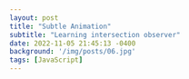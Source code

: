 ```yaml
---
layout: post
title: "Subtle Animation"
subtitle: "Learning intersection observer"
date: 2022-11-05 21:45:13 -0400
background: '/img/posts/06.jpg'
tags: [JavaScript]
---
```


<head>
<style>
  section {
    display: grid;
    place-items: center;
    align-items: center;
    min-height: 100vh;
  }
  .hidden {
    opacity: 0;
    filter: blur(10px);
    transform: translateX(-100%);
    transition: all 1s;
  }
  .show {
    opacity: 1 !important;
    filter: blur(0px);
    transform: translateX(0);
  }
  </style>
</head>
<section class="hidden">
  <h1>CSS section</h1>
  <code>
    .hidden {
      opacity: 0;
      filter: blur(10px);
      transform: translateX(-100%);
      transition: all 1s;
    }
    .show {
      opacity: 1 !important;
      filter: blur(0px);
      transform: translateX(0);
    }
  </code>
</section>
<section class="hidden">
  <h1>JavaScript section</h1>
  <code>
  const observer = new IntersectionObserver((entries) => {
    entries.forEach((entry) => {
      if (entry.isIntersecting) {
        entry.target.classList.add("show");
      } else {
        entry.target.classList.remove("show");
      }
    });
  });
  const hidden = document.querySelectorAll(".hidden");
  hidden.forEach((element) => {
    observer.observe(element);
  })
</section>
<script>
  const observer = new IntersectionObserver((entries) => {
    entries.forEach((entry) => {
      if (entry.isIntersecting) {
        entry.target.classList.add("show");
      } else {
        entry.target.classList.remove("show");
      }
    });
  });
  const hidden = document.querySelectorAll(".hidden");
  hidden.forEach((element) => {
    observer.observe(element);
  })
</script>
  